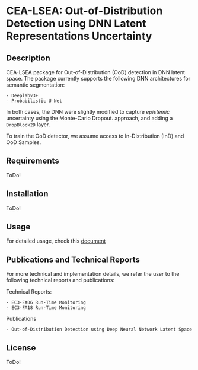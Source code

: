 # CEA-LSEA: Out-of-Distribution Detection using DNN Latent Representations Uncertainty

## Description
CEA-LSEA package for Out-of-Distribution (OoD) detection in DNN latent space.
The package currently supports the following DNN architectures for semantic segmentation:

    - Deeplabv3+
    - Probabilistic U-Net
    

In both cases, the DNN were slightly modified to capture _epistemic_ uncertainty using the Monte-Carlo Dropout.
approach, and adding a ``DropBlock2D`` layer.

To train the OoD detector, we assume access to In-Distribution (InD) and OoD Samples. 


## Requirements
ToDo!

## Installation
ToDo!

## Usage
For detailed usage, check this [document](./ls_ood_detect_cea/CEA-LSEA-OoD%20Detection%20DNN%20Latent%20Space.md)

## Publications and Technical Reports
For more technical and implementation details, we refer the user to the following technical
reports and publications:

Technical Reports:

    - EC3-FA06 Run-Time Monitoring
    - EC3-FA18 Run-Time Monitoring

Publications
    
    - Out-of-Distribution Detection using Deep Neural Network Latent Space

## License
ToDo!